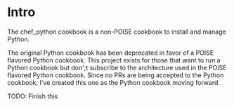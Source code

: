 # Intro

The chef_python cookbook is a non-POISE cookbook to install and manage Python.

The original Python cookbook has been deprecated in favor of a POISE flavored Python cookbook. This project exists for those that want to run a Python cookbook but don';t subscribe to the architecture used in the POISE flavored Python cookbook. Since no PRs are being accepted to the Python cookbook, I've created this one as the Python cookbook moving forward.

TODO: Finish this

